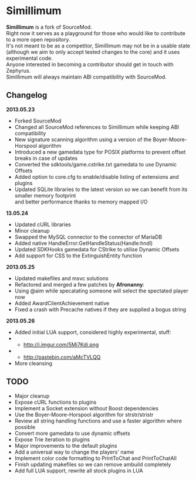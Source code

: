 # Simillimum

**Simillimum** is a fork of SourceMod.  
Right now it serves as a playground for those who would like to contribute to a more open repository.  
It's not meant to be as a competitor, Simillimum may not be in a usable state (although we aim to only accept tested changes to the core) and it uses experimental code.  
Anyone interested in becoming a contributor should get in touch with Zephyrus.  
Simillimum will always maintain ABI compatibility with SourceMod.  


## Changelog

**2013.05.23**
  * Forked SourceMod
  * Changed all SourceMod references to Simillimum while keeping ABI compatibility
  * New signature scanning algorithm using a version of the Boyer-Moore-Horspool algorithm
  * Introduced a new gamedata type for POSIX platforms to prevent offset breaks in case of updates
  * Converted the sdktools/game.cstrike.txt gamedata to use Dynamic Offsets
  * Added option to core.cfg to enable/disable listing of extensions and plugins
  * Updated SQLite libraries to the latest version so we can benefit from its smaller memory footprint  
 and better performance thanks to memory mapped I/O


**13.05.24**
  * Updated cURL libraries
  * Minor cleanup
  * Swapped the MySQL connector to the connector of MariaDB
  * Added native HandleError:GetHandleStatus(Handle:hndl)
  * Updated SDKHooks gamedata for CStrike to utilise Dynamic Offsets
  * Add support for CSS to the ExtinguishEntity function
 

**2013.05.25**
  * Updated makefiles and msvc solutions
  * Refactored and merged a few patches by **Afronanny**:
  * Using @aim while specatating someone will select the spectated player now
  * Added AwardClientAchievement native
  * Fixed a crash with Precache natives if they are supplied a bogus string

**2013.05.26**
  * Added initial LUA support, considered highly experimental, stuff:
  * * http://i.imgur.com/5Mi7Kdi.png
  * * http://pastebin.com/aMcTVLQQ
  * More cleansing


## TODO

  * Major cleanup
  * Expose cURL functions to plugins
  * Implement a Socket extension without Boost dependencies
  * Use the Boyer-Moore-Horspool algorithm for strstr/stristr
  * Review all string handling functions and use a faster algorithm where possible
  * Convert more gamedata to use dynamic offsets
  * Expose Trie iteration to plugins
  * Major improvements to the default plugins
  * Add a universal way to change the players' name
  * Implement color code formatting to PrintToChat and PrintToChatAll
  * Finish updating makefiles so we can remove ambuild completely
  * Add full LUA support, rewrite all stock plugins in LUA
